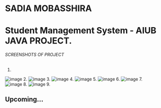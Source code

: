 # SADIA MOBASSHIRA
# Student Management System - AIUB JAVA PROJECT.
###### SCREENSHOTS OF PROJECT
1.
![image](https://user-images.githubusercontent.com/120294560/206921447-a4db3203-f474-4530-a09a-54a9141ad84d.png)
2.
![image](https://user-images.githubusercontent.com/120294560/206921546-f994ac88-a0ac-4781-b4a7-7ac40f30b10b.png)
3.
![image](https://user-images.githubusercontent.com/120294560/206921559-795d7f30-2f61-42a8-abb8-7e6158ae3cf9.png)
4.
![image](https://user-images.githubusercontent.com/120294560/206921565-018e1604-8b8d-4349-a98f-4fc194704237.png)
5.
![image](https://user-images.githubusercontent.com/120294560/206921617-cdf6d269-6358-4c94-bb86-e514966619fb.png)
6.
![image](https://user-images.githubusercontent.com/120294560/206921624-48d28a80-5ccb-469a-be80-9ac65476bc22.png)
7.
![image](https://user-images.githubusercontent.com/120294560/206921633-696592fc-bee2-4390-b5e9-ba6136aad8e5.png)
8.
![image](https://user-images.githubusercontent.com/120294560/206921643-f44f7972-f732-4721-adee-4f4d6b20ccaa.png)
9.
## Upcoming...
